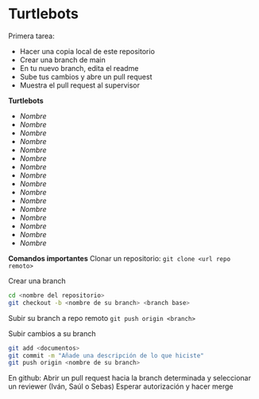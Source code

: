 # Turtlebots
Primera tarea:
  - Hacer una copia local de este repositorio
  - Crear una branch de main
  - En tu nuevo branch, edita el readme
  - Sube tus cambios y abre un pull request
  - Muestra el pull request al supervisor

**Turtlebots**
- _Nombre_
- _Nombre_
- _Nombre_
- _Nombre_
- _Nombre_
- _Nombre_
- _Nombre_
- _Nombre_
- _Nombre_
- _Nombre_
- _Nombre_
- _Nombre_
- _Nombre_
- _Nombre_
- _Nombre_
- _Nombre_

**Comandos importantes**
Clonar un repositorio: 
  `git clone <url repo remoto>`
  
Crear una branch  
  ```bash
  cd <nombre del repositorio>
  git checkout -b <nombre de su branch> <branch base>
  ```
  
Subir su branch a repo remoto
  `git push origin <branch>`
  
Subir cambios a su branch
  ```bash
  git add <documentos>
  git commit -m "Añade una descripción de lo que hiciste"
  git push origin <nombre de su branch>
  ```
  
En github:
  Abrir un pull request hacia la branch determinada y seleccionar un reviewer (Iván, Saúl o Sebas)
  Esperar autorización y hacer merge
  
